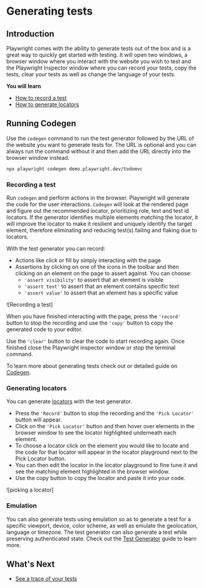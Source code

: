 # Generating tests

## Introduction

Playwright comes with the ability to generate tests out of the box and is a great way to quickly get started with testing. It will open two windows, a browser window where you interact with the website you wish to test and the Playwright Inspector window where you can record your tests, copy the tests, clear your tests as well as change the language of your tests.

**You will learn**

- [How to record a test](https://playwright.dev/docs/codegen#recording-a-test)
- [How to generate locators](https://playwright.dev/docs/codegen#generating-locators)

## Running Codegen

Use the `codegen` command to run the test generator followed by the URL of the website you want to generate tests for. The URL is optional and you can always run the command without it and then add the URL directly into the browser window instead.

```bash
npx playwright codegen demo.playwright.dev/todomvc
```

### Recording a test

Run `codegen` and perform actions in the browser. Playwright will generate the code for the user interactions. `Codegen` will look at the rendered page and figure out the recommended locator, prioritizing role, text and test id locators. If the generator identifies multiple elements matching the locator, it will improve the locator to make it resilient and uniquely identify the target element, therefore eliminating and reducing test(s) failing and flaking due to locators.

With the test generator you can record:

- Actions like click or fill by simply interacting with the page
- Assertions by clicking on one of the icons in the toolbar and then clicking on an element on the page to assert against. You can choose:
  - `'assert visibility'` to assert that an element is visible
  - `'assert text'` to assert that an element contains specific text
  - `'assert value'` to assert that an element has a specific value

![Recording a test]

When you have finished interacting with the page, press the `'record'` button to stop the recording and use the `'copy'` button to copy the generated code to your editor.

Use the `'clear'` button to clear the code to start recording again. Once finished close the Playwright inspector window or stop the terminal command.

To learn more about generating tests check out or detailed guide on [Codegen](https://playwright.dev/docs/codegen).

### Generating locators

You can generate [locators](https://playwright.dev/docs/locators) with the test generator.

- Press the `'Record'` button to stop the recording and the `'Pick Locator'` button will appear.
- Click on the `'Pick Locator'` button and then hover over elements in the browser window to see the locator highlighted underneath each element.
- To choose a locator click on the element you would like to locate and the code for that locator will appear in the locator playground next to the Pick Locator button.
- You can then edit the locator in the locator playground to fine tune it and see the matching element highlighted in the browser window.
- Use the copy button to copy the locator and paste it into your code.

![picking a locator]

### Emulation

You can also generate tests using emulation so as to generate a test for a specific viewport, device, color scheme, as well as emulate the geolocation, language or timezone. The test generator can also generate a test while preserving authenticated state. Check out the [Test Generator](https://playwright.dev/docs/codegen#emulation) guide to learn more.

## What's Next

- [See a trace of your tests](https://playwright.dev/docs/trace-viewer-intro) 